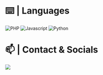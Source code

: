 

# ⌨️ | Languages
  
![PHP](https://img.shields.io/badge/-ReactJs-61DAFB?logo=react&logoColor=white&style=flat-square)
![Javascript](https://img.shields.io/badge/-javascript-f5f267?style=for-the-badge&logo=javascript&logoColor=fffa00)
![Python](https://img.shields.io/badge/-python-ffffff?style=for-the-badge&logo=python&logoColor=0080ff)

# 📫 | Contact & Socials
<p>
<a href="https://t.me/stehack" target="_blank"><img src="https://img.shields.io/badge/-telegram-62a8de?style=for-the-badge&logo=telegram&logoColor=white">
</p>

